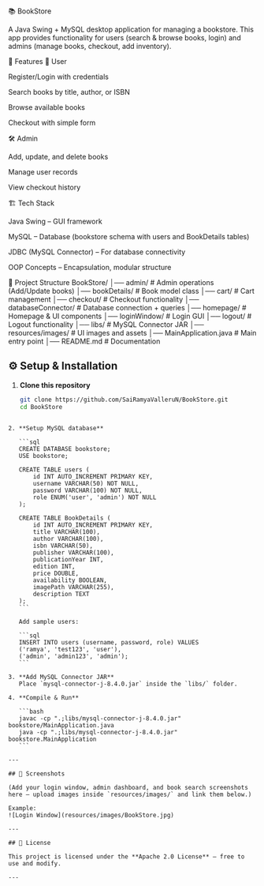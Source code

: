 📚 BookStore

A Java Swing + MySQL desktop application for managing a bookstore. This app provides functionality for users (search & browse books, login) and admins (manage books, checkout, add inventory).

🚀 Features
👤 User

Register/Login with credentials

Search books by title, author, or ISBN

Browse available books

Checkout with simple form

🛠️ Admin

Add, update, and delete books

Manage user records

View checkout history

🏗️ Tech Stack

Java Swing – GUI framework

MySQL – Database (bookstore schema with users and BookDetails tables)

JDBC (MySQL Connector) – For database connectivity

OOP Concepts – Encapsulation, modular structure

📂 Project Structure
BookStore/
│── admin/                # Admin operations (Add/Update books)
│── bookDetails/          # Book model class
│── cart/                 # Cart management
│── checkout/             # Checkout functionality
│── databaseConnector/    # Database connection + queries
│── homepage/             # Homepage & UI components
│── loginWindow/          # Login GUI
│── logout/               # Logout functionality
│── libs/                 # MySQL Connector JAR
│── resources/images/     # UI images and assets
│── MainApplication.java  # Main entry point
│── README.md             # Documentation

## ⚙️ Setup & Installation  

1. **Clone this repository**  
   ```bash
   git clone https://github.com/SaiRamyaValleruN/BookStore.git
   cd BookStore
````

2. **Setup MySQL database**

   ```sql
   CREATE DATABASE bookstore;
   USE bookstore;

   CREATE TABLE users (
       id INT AUTO_INCREMENT PRIMARY KEY,
       username VARCHAR(50) NOT NULL,
       password VARCHAR(100) NOT NULL,
       role ENUM('user', 'admin') NOT NULL
   );

   CREATE TABLE BookDetails (
       id INT AUTO_INCREMENT PRIMARY KEY,
       title VARCHAR(100),
       author VARCHAR(100),
       isbn VARCHAR(50),
       publisher VARCHAR(100),
       publicationYear INT,
       edition INT,
       price DOUBLE,
       availability BOOLEAN,
       imagePath VARCHAR(255),
       description TEXT
   );
   ```

   Add sample users:

   ```sql
   INSERT INTO users (username, password, role) VALUES
   ('ramya', 'test123', 'user'),
   ('admin', 'admin123', 'admin');
   ```

3. **Add MySQL Connector JAR**
   Place `mysql-connector-j-8.4.0.jar` inside the `libs/` folder.

4. **Compile & Run**

   ```bash
   javac -cp ".;libs/mysql-connector-j-8.4.0.jar" bookstore/MainApplication.java
   java -cp ".;libs/mysql-connector-j-8.4.0.jar" bookstore.MainApplication
   ```

---

## 🎯 Screenshots

(Add your login window, admin dashboard, and book search screenshots here – upload images inside `resources/images/` and link them below.)

Example:
![Login Window](resources/images/BookStore.jpg)

---

## 📜 License

This project is licensed under the **Apache 2.0 License** – free to use and modify.

---

````


